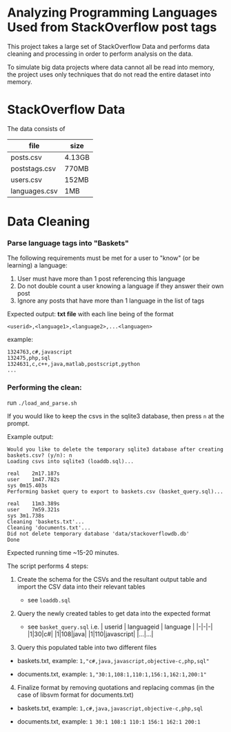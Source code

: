 # Analyzing Programming Languages Used from StackOverflow post tags
This project takes a large set of StackOverflow Data and performs data cleaning and processing in order to perform analysis on the data.

To simulate big data projects where data cannot all be read into memory, the project uses only techniques that do not read the entire dataset into memory.

# StackOverflow Data
The data consists of

|file|size|
|-|-|
|posts.csv|4.13GB|
|poststags.csv|770MB|
|users.csv|152MB|
|languages.csv|1MB|

# Data Cleaning
### Parse language tags into "Baskets"

The following requirements must be met for a user to "know" (or be learning) a language:

1. User must have more than 1 post referencing this language
2. Do not double count a user knowing a language if they answer their own post
3. Ignore any posts that have more than 1 language in the list of tags

Expected output:
**txt file** with each line being of the format

`<userid>,<language1>,<language2>,...<languagen>`

example:
```
1324763,c#,javascript
132475,php,sql
1324631,c,c++,java,matlab,postscript,python
...
```

### Performing the clean:
run `./load_and_parse.sh`

If you would like to keep the csvs in the sqlite3 database, then press `n` at the prompt.

Example output:

```
Would you like to delete the temporary sqlite3 database after creating baskets.csv? (y/n): n
Loading csvs into sqlite3 (loaddb.sql)...

real	2m17.187s
user	1m47.782s
sys	0m15.403s
Performing basket query to export to baskets.csv (basket_query.sql)...

real	11m3.389s
user	7m59.321s
sys	3m1.738s
Cleaning 'baskets.txt'...
Cleaning 'documents.txt'...
Did not delete temporary database 'data/stackoverflowdb.db'
Done
```

Expected running time ~15-20 minutes.

The script performs 4 steps:
1. Create the schema for the CSVs and the resultant output table and import the CSV data into their relevant tables
    - see `loaddb.sql`
2. Query the newly created tables to get data into the expected format
    - see `basket_query.sql`
i.e.
| userid | languageid | language |
|-|-|-|
|1|30|c#|
|1|108|java|
|1|110|javascript|
|...|...|

3. Query this populated table into two different files
- baskets.txt, example:
`1,"c#,java,javascript,objective-c,php,sql"`

- documents.txt, example:
`1,"30:1,108:1,110:1,156:1,162:1,200:1"`

4. Finalize format by removing quotations and replacing commas (in the case of libsvm format for documents.txt)
- baskets.txt, example:
`1,c#,java,javascript,objective-c,php,sql`

- documents.txt, example:
`1 30:1 108:1 110:1 156:1 162:1 200:1`